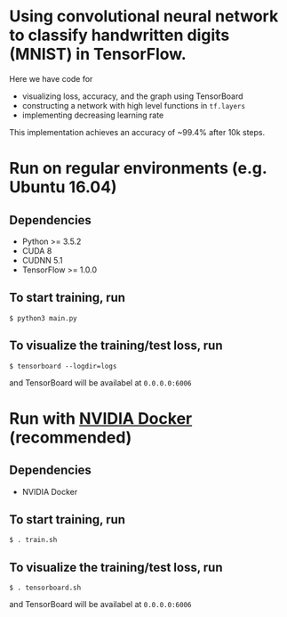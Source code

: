 # Using convolutional neural network to classify handwritten digits (MNIST) in TensorFlow.

Here we have code for
- visualizing loss, accuracy, and the graph using TensorBoard
- constructing a network with high level functions in `tf.layers`
- implementing decreasing learning rate

This implementation achieves an accuracy of ~99.4% after 10k steps.

# Run on regular environments (e.g. Ubuntu 16.04)

## Dependencies
- Python >= 3.5.2
- CUDA 8
- CUDNN 5.1
- TensorFlow >= 1.0.0

## To start training, run
```
$ python3 main.py
```

## To visualize the training/test loss, run
```
$ tensorboard --logdir=logs
```
and TensorBoard will be availabel at `0.0.0.0:6006`

# Run with [NVIDIA Docker](https://github.com/NVIDIA/nvidia-docker) (recommended)

## Dependencies
- NVIDIA Docker

## To start training, run
```
$ . train.sh
```

## To visualize the training/test loss, run
```
$ . tensorboard.sh
```
and TensorBoard will be availabel at `0.0.0.0:6006`

